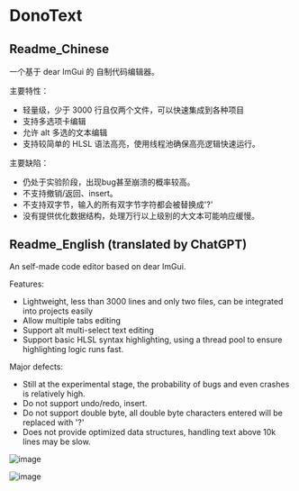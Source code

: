 # DonoText

## Readme_Chinese

一个基于 dear ImGui 的 自制代码编辑器。

主要特性：

- 轻量级，少于 3000 行且仅两个文件，可以快速集成到各种项目
- 支持多选项卡编辑
- 允许 alt 多选的文本编辑
- 支持较简单的 HLSL 语法高亮，使用线程池确保高亮逻辑快速运行。

主要缺陷：

- 仍处于实验阶段，出现bug甚至崩溃的概率较高。
- 不支持撤销/返回、insert。
- 不支持双字节，输入的所有双字节字符都会被替换成'?'
- 没有提供优化数据结构，处理万行以上级别的大文本可能响应缓慢。

## Readme_English (translated by ChatGPT)

An self-made code editor based on dear ImGui.

Features:

- Lightweight, less than 3000 lines and only two files, can be integrated into projects easily
- Allow multiple tabs editing
- Support alt multi-select text editing
- Support basic HLSL syntax highlighting, using a thread pool to ensure highlighting logic runs fast.

Major defects:

- Still at the experimental stage, the probability of bugs and even crashes is relatively high.
- Do not support undo/redo, insert.
- Do not support double byte, all double byte characters entered will be replaced with '?'
- Does not provide optimized data structures, handling text above 10k lines may be slow.

![image](https://github.com/moso31/DonoText/assets/15684115/9c65ccf1-1045-4f5b-a3c2-19f8ab24ce44)

![image](https://github.com/moso31/DonoText/assets/15684115/6ae49ef4-80b8-4a05-9385-742c26270c1b)


